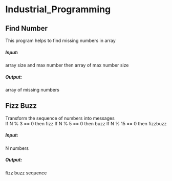 # Industrial_Programming
## Find Number
This program helps to find missing numbers in array  
##### Input: 
array size and max number then array of max number size  
##### Output: 
array of missing numbers  
## Fizz Buzz
Transform the sequence of numbers into messages  
If N % 3 == 0 then fizz
If N % 5 == 0 then buzz
If N % 15 == 0 then fizzbuzz
##### Input: 
N numbers
##### Output: 
fizz buzz sequence
